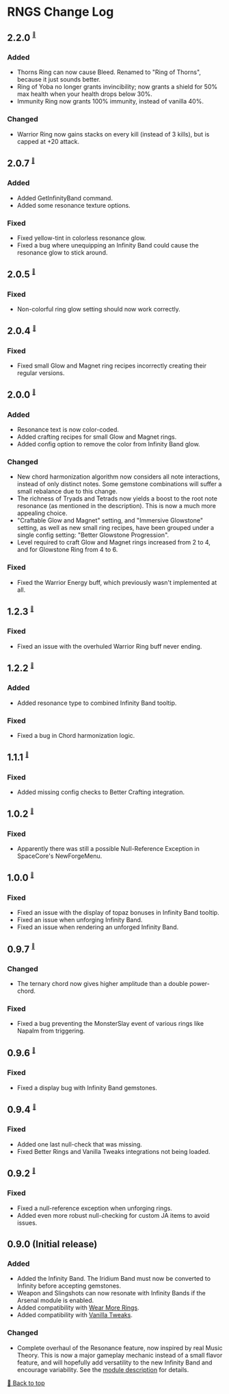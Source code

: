 ﻿# RNGS Change Log

## 2.2.0 <sup><sub><sup>[🔼](#rngs-change-log)</sup></sub></sup>

### Added

* Thorns Ring can now cause Bleed. Renamed to "Ring of Thorns", because it just sounds better.
* Ring of Yoba no longer grants invincibility; now grants a shield for 50% max health when your health drops below 30%.
* Immunity Ring now grants 100% immunity, instead of vanilla 40%.

### Changed

* Warrior Ring now gains stacks on every kill (instead of 3 kills), but is capped at +20 attack.

## 2.0.7 <sup><sub><sup>[🔼](#rngs-change-log)</sup></sub></sup>

### Added

* Added GetInfinityBand command.
* Added some resonance texture options.

### Fixed

* Fixed yellow-tint in colorless resonance glow.
* Fixed a bug where unequipping an Infinity Band could cause the resonance glow to stick around.

## 2.0.5 <sup><sub><sup>[🔼](#rngs-change-log)</sup></sub></sup>

### Fixed

* Non-colorful ring glow setting should now work correctly.

## 2.0.4 <sup><sub><sup>[🔼](#rngs-change-log)</sup></sub></sup>

### Fixed

* Fixed small Glow and Magnet ring recipes incorrectly creating their regular versions.

## 2.0.0 <sup><sub><sup>[🔼](#rngs-change-log)</sup></sub></sup>

### Added

* Resonance text is now color-coded.
* Added crafting recipes for small Glow and Magnet rings.
* Added config option to remove the color from Infinity Band glow.

### Changed

* New chord harmonization algorithm now considers all note interactions, instead of only distinct notes. Some gemstone combinations will suffer a small rebalance due to this change.
* The richness of Tryads and Tetrads now yields a boost to the root note resonance (as mentioned in the description). This is now a much more appealing choice.
* "Craftable Glow and Magnet" setting, and "Immersive Glowstone" setting, as well as new small ring recipes, have been grouped under a single config setting: "Better Glowstone Progression".
* Level required to craft Glow and Magnet rings increased from 2 to 4, and for Glowstone Ring from 4 to 6.

### Fixed

* Fixed the Warrior Energy buff, which previously wasn't implemented at all.

## 1.2.3 <sup><sub><sup>[🔼](#rngs-change-log)</sup></sub></sup>
    
### Fixed

* Fixed an issue with the overhuled Warrior Ring buff never ending.

## 1.2.2 <sup><sub><sup>[🔼](#rngs-change-log)</sup></sub></sup>

### Added

* Added resonance type to combined Infinity Band tooltip.

### Fixed

* Fixed a bug in Chord harmonization logic.

## 1.1.1 <sup><sub><sup>[🔼](#rngs-change-log)</sup></sub></sup>

### Fixed

* Added missing config checks to Better Crafting integration.

## 1.0.2 <sup><sub><sup>[🔼](#rngs-change-log)</sup></sub></sup>

### Fixed

* Apparently there was still a possible Null-Reference Exception in SpaceCore's NewForgeMenu.

## 1.0.0 <sup><sub><sup>[🔼](#rngs-change-log)</sup></sub></sup>

### Fixed

* Fixed an issue with the display of topaz bonuses in Infinity Band tooltip.
* Fixed an issue when unforging Infinity Band.
* Fixed an issue when rendering an unforged Infinity Band.

## 0.9.7 <sup><sub><sup>[🔼](#rngs-change-log)</sup></sub></sup>

### Changed

* The ternary chord now gives higher amplitude than a double power-chord.

### Fixed

* Fixed a bug preventing the MonsterSlay event of various rings like Napalm from triggering.

## 0.9.6 <sup><sub><sup>[🔼](#rngs-change-log)</sup></sub></sup>

### Fixed

* Fixed a display bug with Infinity Band gemstones.

## 0.9.4 <sup><sub><sup>[🔼](#rngs-change-log)</sup></sub></sup>

### Fixed

* Added one last null-check that was missing.
* Fixed Better Rings and Vanilla Tweaks integrations not being loaded.

## 0.9.2 <sup><sub><sup>[🔼](#rngs-change-log)</sup></sub></sup>

### Fixed

* Fixed a null-reference exception when unforging rings.
* Added even more robust null-checking for custom JA items to avoid issues.

## 0.9.0 (Initial release)

### Added

* Added the Infinity Band. The Iridium Band must now be converted to Infinity before accepting gemstones.
* Weapon and Slingshots can now resonate with Infinity Bands if the Arsenal module is enabled.
* Added compatibility with [Wear More Rings](https://www.nexusmods.com/stardewvalley/mods/3214).
* Added compatibility with [Vanilla Tweaks](https://www.nexusmods.com/stardewvalley/mods/10852).

### Changed

* Complete overhaul of the Resonance feature, now inspired by real Music Theory. This is now a major gameplay mechanic instead of a small flavor feature, and will hopefully add versatility to the new Infinity Band and encourage variability. See the [module description](README.md) for details.

[🔼 Back to top](#rngs-change-log)